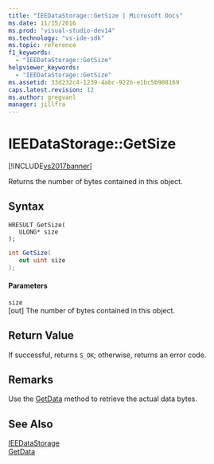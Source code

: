 ```yaml
---
title: "IEEDataStorage::GetSize | Microsoft Docs"
ms.date: 11/15/2016
ms.prod: "visual-studio-dev14"
ms.technology: "vs-ide-sdk"
ms.topic: reference
f1_keywords: 
  - "IEEDataStorage::GetSize"
helpviewer_keywords: 
  - "IEEDataStorage::GetSize"
ms.assetid: 33d232c4-1239-4abc-922b-e1bc5b908169
caps.latest.revision: 12
ms.author: gregvanl
manager: jillfra
---
```

# IEEDataStorage::GetSize
[!INCLUDE[vs2017banner](../../../includes/vs2017banner.md)]

Returns the number of bytes contained in this object.  
  
## Syntax  
  
```cpp#  
HRESULT GetSize(  
   ULONG* size  
);  
```  
  
```csharp  
int GetSize(  
   out uint size  
);  
```  
  
#### Parameters  
 `size`  
 [out] The number of bytes contained in this object.  
  
## Return Value  
 If successful, returns `S_OK`; otherwise, returns an error code.  
  
## Remarks  
 Use the [GetData](../../../extensibility/debugger/reference/ieedatastorage-getdata.md) method to retrieve the actual data bytes.  
  
## See Also  
 [IEEDataStorage](../../../extensibility/debugger/reference/ieedatastorage.md)   
 [GetData](../../../extensibility/debugger/reference/ieedatastorage-getdata.md)
